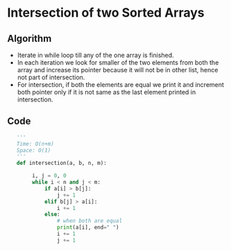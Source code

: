 # Intersection of two Sorted Arrays

## Algorithm 
- Iterate in while loop till any of the one array is finished.
- In each iteration we look for smaller of the two elements from both the array and increase its pointer because it will not be in other list, hence not part of intersection.
- For intersection, if both the elements are equal we print it and increment both pointer only if it is not same as the last element printed in intersection.

## Code 
```python
   '''
   Time: O(n+m)
   Space: O(1)
   '''
   def intersection(a, b, n, m):

        i, j = 0, 0
        while i < n and j < m:
            if a[i] > b[j]:
                j += 1
            elif b[j] > a[i]:
                i += 1
            else:
                # when both are equal
                print(a[i], end=" ")
                i += 1
                j += 1

```

